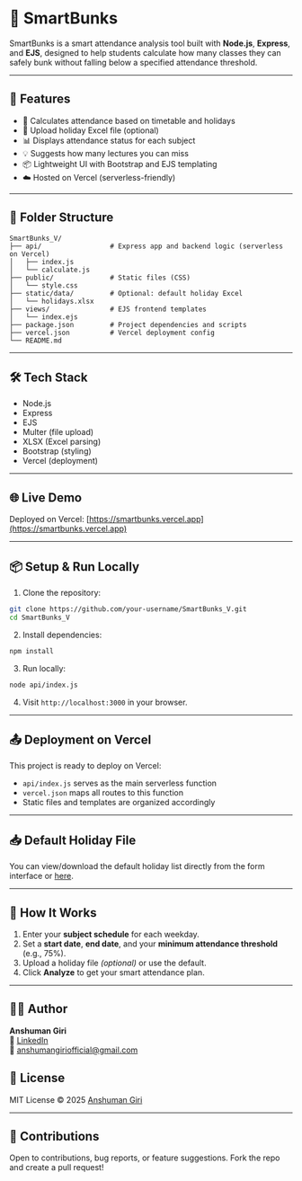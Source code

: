 # 🧠 SmartBunks

SmartBunks is a smart attendance analysis tool built with **Node.js**, **Express**, and **EJS**, designed to help students calculate how many classes they can safely bunk without falling below a specified attendance threshold.

---

## 🚀 Features

- 📅 Calculates attendance based on timetable and holidays
- 📁 Upload holiday Excel file (optional)
- 📊 Displays attendance status for each subject
- 💡 Suggests how many lectures you can miss
- 📦 Lightweight UI with Bootstrap and EJS templating
- ☁️ Hosted on Vercel (serverless-friendly)

---

## 📁 Folder Structure

```
SmartBunks_V/
├── api/                 # Express app and backend logic (serverless on Vercel)
│   ├── index.js
│   └── calculate.js
├── public/              # Static files (CSS)
│   └── style.css
├── static/data/         # Optional: default holiday Excel
│   └── holidays.xlsx
├── views/               # EJS frontend templates
│   └── index.ejs
├── package.json         # Project dependencies and scripts
├── vercel.json          # Vercel deployment config
└── README.md
```

---

## 🛠️ Tech Stack

- Node.js
- Express
- EJS
- Multer (file upload)
- XLSX (Excel parsing)
- Bootstrap (styling)
- Vercel (deployment)

---

## 🌐 Live Demo

Deployed on Vercel: [https://smartbunks.vercel.app](https://smartbunks.vercel.app) <!-- replace with actual URL -->

---

## 📦 Setup & Run Locally

1. Clone the repository:
```bash
git clone https://github.com/your-username/SmartBunks_V.git
cd SmartBunks_V
```

2. Install dependencies:
```bash
npm install
```

3. Run locally:
```bash
node api/index.js
```

4. Visit `http://localhost:3000` in your browser.

---

## 📤 Deployment on Vercel

This project is ready to deploy on Vercel:

- `api/index.js` serves as the main serverless function
- `vercel.json` maps all routes to this function
- Static files and templates are organized accordingly

---

## 📥 Default Holiday File

You can view/download the default holiday list directly from the form interface or [here](http://localhost:3000/download-default-holidays).

---

## 🧠 How It Works

1. Enter your **subject schedule** for each weekday.
2. Set a **start date**, **end date**, and your **minimum attendance threshold** (e.g., 75%).
3. Upload a holiday file *(optional)* or use the default.
4. Click **Analyze** to get your smart attendance plan.

---

## 🧑‍💻 Author

**Anshuman Giri**  
💼 [LinkedIn](www.linkedin.com/in/anshuman-giri)  
📧 anshumangiriofficial@gmail.com

## 🧾 License

MIT License © 2025 [Anshuman Giri](https://github.com/Anshu-09)

---

## 🙌 Contributions

Open to contributions, bug reports, or feature suggestions. Fork the repo and create a pull request!
